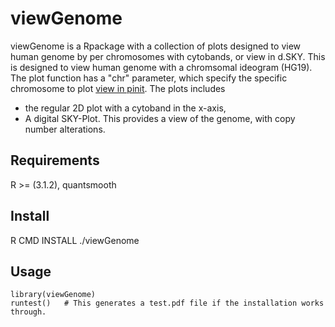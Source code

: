 # viewGenome
viewGenome is a Rpackage with a collection of plots designed to view human genome by per chromosomes with cytobands, or view in d.SKY. This is designed to view human genome with a chromsomal ideogram (HG19). The plot function has a "chr" parameter, which specify the specific chromosome to plot
[view in pinit](https://www.pinterest.com/pin/475411304393375351/).
The plots includes    
* the regular 2D plot with a cytoband in the x-axis,    
* A digital SKY-Plot. This provides a view of the genome, with copy number alterations.

## Requirements
R >= (3.1.2), quantsmooth
## Install
R CMD INSTALL ./viewGenome
## Usage
    library(viewGenome)
    runtest()   # This generates a test.pdf file if the installation works through.
